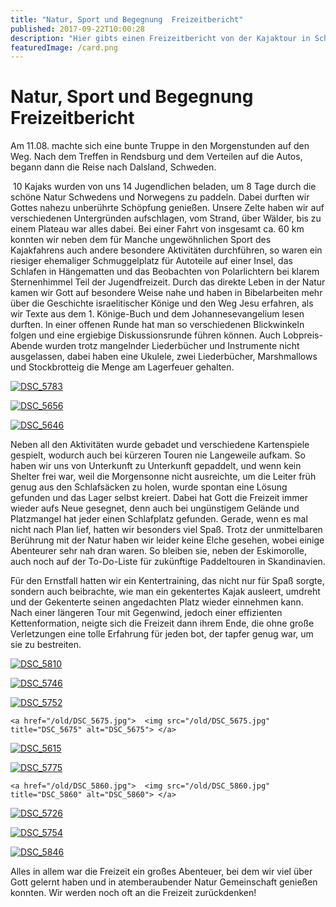 ```yaml
---
title: "Natur, Sport und Begegnung  Freizeitbericht"
published: 2017-09-22T10:00:28
description: "Hier gibts einen Freizeitbericht von der Kajaktour in Schweden unserer Jugendfreizeit 2017!\n\n#jugendfreizeit #kajak #sommer2017 #meinEC #WirSindDerNordbund"
featuredImage: /card.png
---
```


# Natur, Sport und Begegnung  Freizeitbericht

Am 11.08. machte sich eine bunte Truppe in den Morgenstunden auf den Weg. Nach dem Treffen 
in Rendsburg und dem Verteilen auf die Autos, begann dann die Reise nach Dalsland, Schweden.

<img loading="lazy" src="/old/DSC_5703.jpeg" alt> 
10 Kajaks wurden von uns 14 Jugendlichen beladen, um 8 Tage durch die schöne Natur Schwedens 
und Norwegens zu paddeln. Dabei durften wir Gottes nahezu unberührte Schöpfung genießen. 
Unsere Zelte haben wir auf verschiedenen Untergründen aufschlagen, vom Strand, über Wälder, bis 
zu einem Plateau war alles dabei. Bei einer Fahrt von insgesamt ca. 60 km konnten wir neben dem 
für Manche ungewöhnlichen Sport des Kajakfahrens auch andere besondere Aktivitäten 
durchführen, so waren ein riesiger ehemaliger Schmuggelplatz für Autoteile auf einer Insel, das 
Schlafen in Hängematten und das Beobachten von Polarlichtern bei klarem Sternenhimmel Teil der 
Jugendfreizeit. 
Durch das direkte Leben in der Natur kamen wir Gott auf besondere Weise nahe und haben in 
Bibelarbeiten mehr über die Geschichte israelitischer Könige und den Weg Jesu erfahren, als wir 
Texte aus dem 1. Könige-Buch und dem Johannesevangelium lesen durften. In einer offenen Runde 
hat man so verschiedenen Blickwinkeln folgen und eine ergiebige Diskussionsrunde führen können. 
Auch Lobpreis-Abende wurden trotz mangelnder Liederbücher und Instrumente nicht ausgelassen, 
dabei haben eine Ukulele, zwei Liederbücher, Marshmallows und Stockbrotteig die Menge am 
Lagerfeuer gehalten.



   <a href="/old/DSC_5783.jpeg">  <img src="/old/DSC_5783.jpeg" title="DSC_5783" alt="DSC_5783"> </a> 

 

  <a href="/old/DSC_5656.jpeg">  <img src="/old/DSC_5656.jpeg" title="DSC_5656" alt="DSC_5656"> </a> 

 

  <a href="/old/DSC_5646.jpeg">  <img src="/old/DSC_5646.jpeg" title="DSC_5646" alt="DSC_5646"> </a> 

 

 

 

Neben all den Aktivitäten wurde gebadet und verschiedene Kartenspiele gespielt, wodurch auch bei 
kürzeren Touren nie Langeweile aufkam. 
So haben wir uns von Unterkunft zu Unterkunft gepaddelt, und wenn kein Shelter frei war, weil die 
Morgensonne nicht ausreichte, um die Leiter früh genug aus den Schlafsäcken zu holen, wurde 
spontan eine Lösung gefunden und das Lager selbst kreiert. Dabei hat Gott die Freizeit immer 
wieder aufs Neue gesegnet, denn auch bei ungünstigem Gelände und Platzmangel hat jeder einen 
Schlafplatz gefunden. 
Gerade, wenn es mal nicht nach Plan lief, hatten wir besonders viel Spaß. 
Trotz der unmittelbaren Berührung mit der Natur haben wir leider keine Elche gesehen, wobei 
einige Abenteurer sehr nah dran waren. So bleiben sie, neben der Eskimorolle, auch noch auf der 
To-Do-Liste für zukünftige Paddeltouren in Skandinavien.

Für den Ernstfall hatten wir ein Kentertraining, das nicht nur für Spaß sorgte, sondern auch 
beibrachte, wie man ein gekentertes Kajak ausleert, umdreht und der Gekenterte seinen angedachten 
Platz wieder einnehmen kann. 
Nach einer längeren Tour mit Gegenwind, jedoch einer effizienten Kettenformation, neigte sich die 
Freizeit dann ihrem Ende, die ohne große Verletzungen eine tolle Erfahrung für jeden bot, der 
tapfer genug war, um sie zu bestreiten.



   <a href="/old/DSC_5810.jpeg">  <img src="/old/DSC_5810.jpeg" title="DSC_5810" alt="DSC_5810"> </a> 

 

   <a href="/old/DSC_5746.jpg">  <img src="/old/DSC_5746.jpg" title="DSC_5746" alt="DSC_5746"> </a> 

  <a href="/old/DSC_5752.jpeg">  <img src="/old/DSC_5752.jpeg" title="DSC_5752" alt="DSC_5752"> </a> 

 

  

    <a href="/old/DSC_5675.jpg">  <img src="/old/DSC_5675.jpg" title="DSC_5675" alt="DSC_5675"> </a> 

  <a href="/old/DSC_5615.jpeg">  <img src="/old/DSC_5615.jpeg" title="DSC_5615" alt="DSC_5615"> </a> 

 

   <a href="/old/DSC_5775.jpeg">  <img src="/old/DSC_5775.jpeg" title="DSC_5775" alt="DSC_5775"> </a> 

 

  

    <a href="/old/DSC_5860.jpg">  <img src="/old/DSC_5860.jpg" title="DSC_5860" alt="DSC_5860"> </a> 

 

   <a href="/old/DSC_5726.jpeg">  <img src="/old/DSC_5726.jpeg" title="DSC_5726" alt="DSC_5726"> </a> 

 

   <a href="/old/DSC_5754.jpeg">  <img src="/old/DSC_5754.jpeg" title="DSC_5754" alt="DSC_5754"> </a> 

 

   <a href="/old/DSC_5846.jpg">  <img src="/old/DSC_5846.jpg" title="DSC_5846" alt="DSC_5846"> </a> 

 

  

  

Alles in allem war die Freizeit ein großes Abenteuer, bei dem wir viel über Gott gelernt haben und 
in atemberaubender Natur Gemeinschaft genießen konnten. 
Wir werden noch oft an die Freizeit zurückdenken!